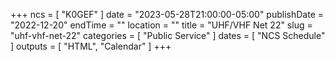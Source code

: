 +++
ncs = [ "K0GEF" ]
date = "2023-05-28T21:00:00-05:00"
publishDate = "2022-12-20"
endTime = ""
location = ""
title = "UHF/VHF Net 22"
slug = "uhf-vhf-net-22"
categories = [ "Public Service" ]
dates = [ "NCS Schedule" ]
outputs = [ "HTML", "Calendar" ]
+++
